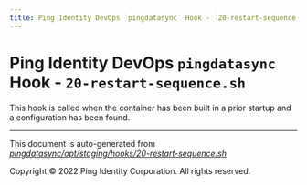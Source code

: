 ```yaml
---
title: Ping Identity DevOps `pingdatasync` Hook - `20-restart-sequence.sh`
---
```


# Ping Identity DevOps `pingdatasync` Hook - `20-restart-sequence.sh`
 This hook is called when the container has been built in a prior startup
 and a configuration has been found.

---
This document is auto-generated from _[pingdatasync/opt/staging/hooks/20-restart-sequence.sh](https://github.com/pingidentity/pingidentity-docker-builds/blob/master/pingdatasync/opt/staging/hooks/20-restart-sequence.sh)_

Copyright © 2022 Ping Identity Corporation. All rights reserved.
